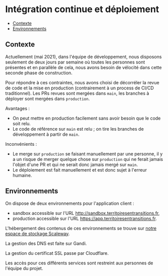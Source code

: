 # Intégration continue et déploiement

- [Contexte](#contexte)
- [Environnements](#environnements)

## Contexte

Actuellement (mai 2021), dans l'équipe de développement, nous disposons
seulement de deux jours par semaine où toutes les personnes sont présentes et en
parallèle de cela, nous avons besoin de vélocité dans cette seconde phase de
construction.

Pour répondre à ces contraintes, nous avons choisi de décorréler la revue de
code et la mise en production (contrairement à un process de CI/CD
traditionnel). Les PRs revues sont mergées dans `main`, les branches à déployer
sont mergées dans `production`.

Avantages :
  - On peut mettre en production facilement sans avoir besoin que le code soit
    relu.
  - Le code de référence sur `main` est relu ; on tire les branches de
    développement à partir de `main`.

Inconvénients :
  - Le merge sur `production` se faisant manuellement par une personne, il y a
    un risque de merger quelque chose sur `production` qui ne ferait jamais
    l'objet d'une PR et qui ne serait donc jamais mergé sur `main`.
  - Le déploiement est fait manuellement et est donc sujet à l'erreur humaine.

## Environnements

On dispose de deux environnements pour l'application client :
  - sandbox accessible sur l'URL http://sandbox.territoiresentransitions.fr,
  - production accessible sur l'URL https://app.territoiresentransitions.fr.

L'hébergement des contenus de ces environnements se trouve sur [notre espace de
stockage Scaleway](https://www.scaleway.com/en/docs/object-storage-feature/).

La gestion des DNS est faite sur Gandi.

La gestion du certificat SSL passe par Cloudflare.

Les accès pour ces différents services sont restreint aux personnes de
l'équipe du projet.
